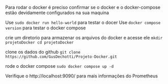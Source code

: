 Para rodar o docker é preciso confirmar se o docker e o docker-compose estão devidamente configurados na sua maquina

Use `sudo docker run hello-world` para testar o docer
Use `docker compose version` para testar o docker compose

crie um diretorio para armazenar os arquivos do docker e acesse ele
`
mkdir projetoDocker
cd projetoDocker
`

clone os dados do github 
`
git clone https://github.com/GusDechotti/Projeto-Docker.git
`

rode o docker compose
`
sudo docker compose up -d
`

Verifique o http://localhost:9090/ para mais informações do Prometheus
